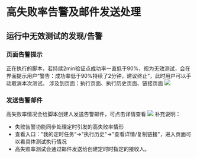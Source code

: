 # 高失败率告警及邮件发送处理
## 运行中无效测试的发现/告警
### 页面告警提示
正在执行的脚本，若持续2min验证点成功率一直低于90%，视为无效测试，会在界面提示用户“警告：成功率低于90%持续了2分钟，建议终止”，此时用户可以手动取消本次测试。
涉及到页面：执行页面、执行历史页面、链接页面
![](https://github.com/jdcloudcom/cn/blob/cn-perftest/image/%20Perftest/34.png)
### 发送告警邮件
高失败率情况会给脚本创建人发送告警邮件，可点击详情查看
![](https://github.com/jdcloudcom/cn/blob/cn-perftest/image/%20Perftest/35.png)
补充说明：
- 失败告警功能同步处理定时引发的高失败率情形
- 查看入口：”我的定时任务“→"执行历史"→"查看详情/复制链接"，进入页面可以看具体测试执行情况
- 高失败率测试会通过邮件发送给创建定时时指定的接收人。

